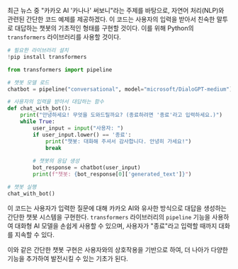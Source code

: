 최근 뉴스 중 "카카오 AI '카나나' 써보니"라는 주제를 바탕으로, 자연어 처리(NLP)와 관련된 간단한 코드 예제를 제공하겠다. 이 코드는 사용자의 입력을 받아서 친숙한 말투로 대답하는 챗봇의 기초적인 형태를 구현할 것이다. 이를 위해 Python의 `transformers` 라이브러리를 사용할 것이다.

```python
# 필요한 라이브러리 설치
!pip install transformers

from transformers import pipeline

# 챗봇 모델 로드
chatbot = pipeline("conversational", model="microsoft/DialoGPT-medium")

# 사용자의 입력을 받아서 대답하는 함수
def chat_with_bot():
    print("안녕하세요! 무엇을 도와드릴까요? (종료하려면 '종료'라고 입력하세요.)")
    while True:
        user_input = input("사용자: ")
        if user_input.lower() == '종료':
            print("챗봇: 대화해 주셔서 감사합니다. 안녕히 가세요!")
            break
        
        # 챗봇의 응답 생성
        bot_response = chatbot(user_input)
        print(f"챗봇: {bot_response[0]['generated_text']}")

# 챗봇 실행
chat_with_bot()
```

이 코드는 사용자가 입력한 질문에 대해 카카오 AI와 유사한 방식으로 대답을 생성하는 간단한 챗봇 시스템을 구현한다. `transformers` 라이브러리의 `pipeline` 기능을 사용하여 대화형 AI 모델을 손쉽게 사용할 수 있으며, 사용자가 "종료"라고 입력할 때까지 대화를 지속할 수 있다. 

이와 같은 간단한 챗봇 구현은 사용자와의 상호작용을 기반으로 하여, 더 나아가 다양한 기능을 추가하여 발전시킬 수 있는 기초가 된다.